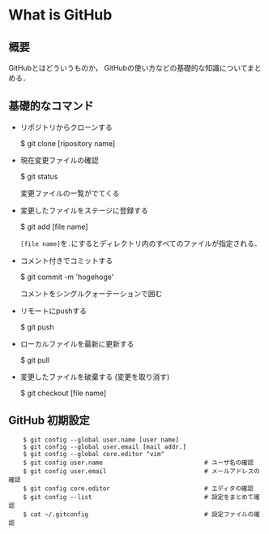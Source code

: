 # What is GitHub

## 概要
GitHubとはどういうものか，
GitHubの使い方などの基礎的な知識についてまとめる．

## 基礎的なコマンド

- リポジトリからクローンする

    $ git clone [ripository name]
    
- 現在変更ファイルの確認

    $ git status
    
  変更ファイルの一覧がでてくる
  
- 変更したファイルをステージに登録する

    $ git add [file name]
    
  `[file name]`を`.`にするとディレクトリ内のすべてのファイルが指定される．

- コメント付きでコミットする

    $ git commit -m 'hogehoge'
    
  コメントをシングルクォーテーションで囲む
  
- リモートにpushする

    $ git push
    
- ローカルファイルを最新に更新する
    
    $ git pull
    
- 変更したファイルを破棄する (変更を取り消す)

    $ git checkout [file name]

## GitHub 初期設定

````
    $ git config --global user.name [user name]
    $ git config --global user.email [mail addr.]
    $ git config --global core.editor "vim"
    $ git config user.name                            # ユーザ名の確認
    $ git config user.email                           # メールアドレスの確認
    $ git config core.editor                          # エディタの確認
    $ git config --list                               # 設定をまとめて確認
    $ cat ~/.gitconfig                                # 設定ファイルの確認
````

